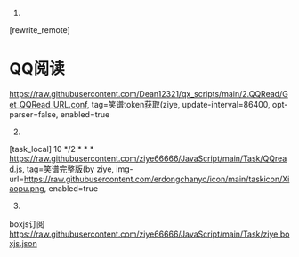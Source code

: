 

1.
[rewrite_remote]
# QQ阅读
https://raw.githubusercontent.com/Dean12321/qx_scripts/main/2.QQRead/Get_QQRead_URL.conf, tag=笑谱token获取(ziye, update-interval=86400, opt-parser=false, enabled=true



2.
[task_local]
10 */2 * * * https://raw.githubusercontent.com/ziye66666/JavaScript/main/Task/QQread.js, tag=笑谱完整版(by ziye, img-url=https://raw.githubusercontent.com/erdongchanyo/icon/main/taskicon/Xiaopu.png, enabled=true

3.
boxjs订阅
https://raw.githubusercontent.com/ziye66666/JavaScript/main/Task/ziye.boxjs.json
